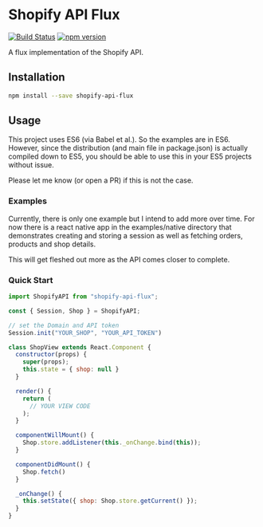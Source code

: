 # Shopify API Flux

[![Build Status](https://travis-ci.org/pseudomuto/shopify-api-flux.svg?branch=master)](https://travis-ci.org/pseudomuto/shopify-api-flux) [![npm version](https://badge.fury.io/js/shopify-api-flux.svg)](http://badge.fury.io/js/shopify-api-flux)

A flux implementation of the Shopify API.

## Installation

```sh
npm install --save shopify-api-flux
```

## Usage

This project uses ES6 (via Babel et al.). So the examples are in ES6. However, since the distribution (and main file in
package.json) is actually compiled down to ES5, you should be able to use this in your ES5 projects without issue.

Please let me know (or open a PR) if this is not the case.

### Examples

Currently, there is only one example but I intend to add more over time. For now there is a react native app in the
examples/native directory that demonstrates creating and storing a session as well as fetching orders, products and shop
details.

This will get fleshed out more as the API comes closer to complete.

### Quick Start

```javascript
import ShopifyAPI from "shopify-api-flux";

const { Session, Shop } = ShopifyAPI;

// set the Domain and API token
Session.init("YOUR_SHOP", "YOUR_API_TOKEN")

class ShopView extends React.Component {
  constructor(props) {
    super(props);
    this.state = { shop: null }
  }

  render() {
    return (
      // YOUR VIEW CODE
    );
  }

  componentWillMount() {
    Shop.store.addListener(this._onChange.bind(this));
  }

  componentDidMount() {
    Shop.fetch()
  }

  _onChange() {
    this.setState({ shop: Shop.store.getCurrent() });
  }
}
```
